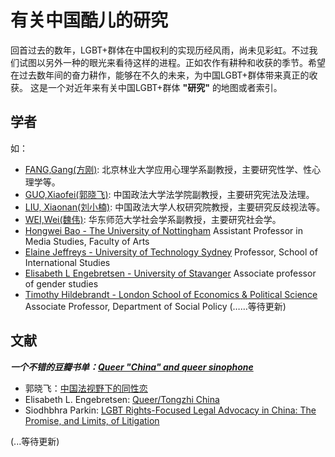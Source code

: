 # 有关中国酷儿的研究


回首过去的数年，LGBT+群体在中国权利的实现历经风雨，尚未见彩虹。不过我们试图以另外一种的眼光来看待这样的进程。正如农作有耕种和收获的季节。希望在过去数年间的奋力耕作，能够在不久的未来，为中国LGBT+群体带来真正的收获。
这是一个对近年来有关中国LGBT+群体 **"研究"** 的地图或者索引。

## 学者

如：
* [FANG,Gang(方刚)](https://baike.baidu.com/item/方刚/9478294?fr=aladdin): 北京林业大学应用心理学系副教授，主要研究性学、性心理学等。
* [GUO,Xiaofei(郭晓飞)](http://fxy.cupl.edu.cn/info/1091/2610.htm): 中国政法大学法学院副教授，主要研究宪法及法理。
* [LIU, Xiaonan(刘小楠)](http://rqyjy.cupl.edu.cn/info/1031/1702.htm): 中国政法大学人权研究院教授，主要研究反歧视法等。
* [WEI,Wei(魏伟)](https://www.douban.com/note/558790908/): 华东师范大学社会学系副教授，主要研究社会学。
* [Hongwei Bao - The University of Nottingham](https://www.nottingham.ac.uk/clas/people/hongwei.bao) Assistant Professor in Media Studies, Faculty of Arts
* [Elaine Jeffreys - University of Technology Sydney](https://www.uts.edu.au/staff/elaine.jeffreys)  Professor, School of International Studies
* [Elisabeth L Engebretsen - University of Stavanger](https://stavanger.academia.edu/ElisabethEngebretsen/)  Associate professor of gender studies
* [Timothy Hildebrandt - London School of Economics & Political Science](http://www.lse.ac.uk/social-policy/people/academic-staff/Dr-Timothy-Hildebrandt) Associate Professor, Department of Social Policy
(……等待更新)
 

## 文献

_**一个不错的豆瓣书单：[Queer "China" and queer sinophone](https://www.douban.com/doulist/45900746/)**_

* 郭晓飞：[中国法视野下的同性恋 ](https://book.douban.com/subject/2161944/)
* Elisabeth L. Engebretsen: [Queer/Tongzhi China](https://book.douban.com/subject/26725049/)
* Siodhbhra Parkin: [LGBT Rights-Focused Legal Advocacy in China: The Promise, and Limits, of Litigation](https://ir.lawnet.fordham.edu/cgi/viewcontent.cgi?article=2718&context=ilj)



(...等待更新)







